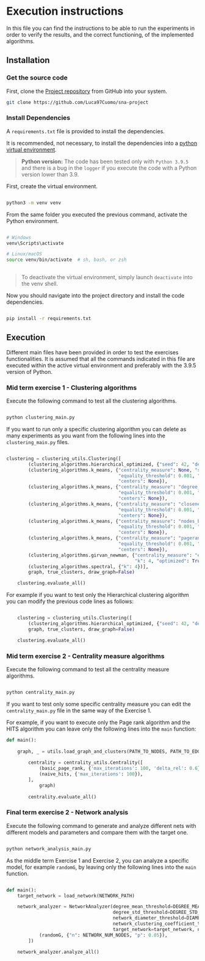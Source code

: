 # Execution instructions

In this file you can find the instructions to be able to run the 
experiments in order to verify the results, and the correct functioning,
of the implemented algorithms.

## Installation

### Get the source code

First, clone the [Project repository](https://github.com/Luca97Cuomo/sna-project) from GitHub into your system.


```bash
git clone https://github.com/Luca97Cuomo/sna-project
```

### Install Dependencies

A `requirements.txt` file is provided to install the dependencies.

It is recommended, not necessary, to install the 
dependencies into a 
[python virtual environment](https://docs.python.org/3/library/venv.html).

> **Python version:** The code has been tested only with `Python 3.9.5` and there is a bug
> in the `logger` if you execute the code with a Python version lower than 3.9.

First, create the virtual environment.

```bash

python3 -m venv venv

```

From the same folder you executed the previous command, activate the Python environment.

```bash

# Windows
venv\Scripts\activate

# Linux/macOS
source venv/bin/activate  # sh, bash, or zsh
    
```

> To deactivate the virtual environment, simply launch `deactivate` into the venv shell.

Now you should navigate into the project directory and 
install the code dependencies.

```bash

pip install -r requirements.txt

```

## Execution

Different main files have been provided in order to test
the exercises functionalities. 
It is assumed that all the commands indicated 
in this file are executed within the active virtual environment and
preferably with the 3.9.5 version of Python.

### Mid term exercise 1 - Clustering algorithms

Execute the following command to test all the clustering algorithms.

```bash

python clustering_main.py

```

If you want to run only a specific clustering algorithm you can delete 
as many experiments as you want from the following lines into the 
`clustering_main.py` files.

```python

clustering = clustering_utils.Clustering([
        (clustering_algorithms.hierarchical_optimized, {"seed": 42, "desired_clusters": 4}),
        (clustering_algorithms.k_means, {"centrality_measure": None, "seed": 42, "k": 4,
                                         "equality_threshold": 0.001, "max_iterations": 10000,
                                         "centers": None}),
        (clustering_algorithms.k_means, {"centrality_measure": "degree_centrality", "seed": 42, "k": 4,
                                         "equality_threshold": 0.001, "max_iterations": 10000,
                                         "centers": None}),
        (clustering_algorithms.k_means, {"centrality_measure": "closeness_centrality", "seed": 42, "k": 4,
                                         "equality_threshold": 0.001, "max_iterations": 10,
                                         "centers": None}),
        (clustering_algorithms.k_means, {"centrality_measure": "nodes_betweenness_centrality", "seed": 42, "k": 4,
                                         "equality_threshold": 0.001, "max_iterations": 10,
                                         "centers": None}),
        (clustering_algorithms.k_means, {"centrality_measure": "pagerank", "seed": 42, "k": 4,
                                         "equality_threshold": 0.001, "max_iterations": 50,
                                         "centers": None}),
        (clustering_algorithms.girvan_newman, {"centrality_measure": "edges_betweenness_centrality", "seed": 42,
                                               "k": 4, "optimized": True}),
        (clustering_algorithms.spectral, {"k": 4})],
        graph, true_clusters, draw_graph=False)

    clustering.evaluate_all()

```

For example if you want to test only the Hierarchical clustering algorithm you
can modify the previous code lines as follows:

```python

    clustering = clustering_utils.Clustering([
        (clustering_algorithms.hierarchical_optimized, {"seed": 42, "desired_clusters": 4})],
        graph, true_clusters, draw_graph=False)

    clustering.evaluate_all()

```

### Mid term exercise 2 - Centrality measure algorithms

Execute the following command to test all the centrality measure algorithms.

```bash

python centrality_main.py

```

If you want to test only some specific centrality measure you can edit
the `centrality_main.py` file in the same way of the Exercise 1.

For example, if you want to execute only the Page rank algorithm and the HITS algorithm
you can leave only the following lines into the `main` function:

```python
def main():
        
    graph, _ = utils.load_graph_and_clusters(PATH_TO_NODES, PATH_TO_EDGES)
    
        centrality = centrality_utils.Centrality([
            (basic_page_rank, {'max_iterations': 100, 'delta_rel': 0.6}),
            (naive_hits, {'max_iterations': 100}),
        ],
            graph)
    
        centrality.evaluate_all()

```

### Final term exercise 2 - Network analysis

Execute the following command to generate and analyze different nets
with different models and parameters and compare them with the target one.

```bash

python network_analysis_main.py

```

As the middle term Exercise 1 and Exercise 2, you can analyze a specific
model, for example `randomG`, by leaving only the following lines into the `main` function.

```python

def main():
    target_network = load_network(NETWORK_PATH)

    network_analyzer = NetworkAnalyzer(degree_mean_threshold=DEGREE_MEAN_THRESHOLD,
                                       degree_std_threshold=DEGREE_STD_THRESHOLD,
                                       network_diameter_threshold=DIAMETER_THRESHOLD,
                                       network_clustering_coefficient_threshold=AVG_CLUSTERING_COEF_THRESHOLD,
                                       target_network=target_network, network_generation_algorithms_with_kwargs=[
            (randomG, {"n": NETWORK_NUM_NODES, "p": 0.05}),
        ])

    network_analyzer.analyze_all()

```